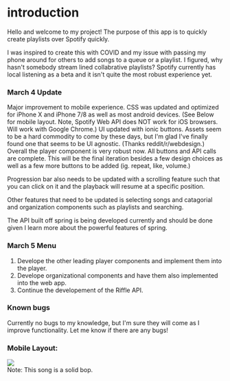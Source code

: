 
# introduction
Hello and welcome to my project!
The purpose of this app is to quickly create playlists over Spotify quickly.

I was inspired to create this with COVID and my issue with passing my phone around
for others to add songs to a queue or a playlist. I figured, why hasn't somebody stream
lined collabrative playlists? Spotify currently has local listening as a beta and it isn't
quite the most robust experience yet.

### March 4 Update
Major improvement to mobile experience. CSS was updated and optimized for iPhone X and iPhone 7/8 as well as most android devices. 
(See Below for mobile layout. Note, Spotify Web API does NOT work for iOS browsers. Will work with Google Chrome.)
UI updated with ionic buttons. Assets seem to be a hard commodity to come by these days, but I'm glad I've finally found one that seems to be UI agnostic. (Thanks reddit/r/webdesign.) Overall the player component is very robust now. All buttons and API calls are complete. This will be the final iteration besides a few design choices as well as a few more buttons to be added (ig. repeat, like, volume.) 

Progression bar also needs to be updated with a scrolling feature such that you can click on it and the playback will resume at a specific position.

Other features that need to be updated is selecting songs and catagorial and organization components such as playlists and searching. 

The API built off spring is being developed currently and should be done given I learn more about the powerful features of spring.

### March 5 Menu

1. Develope the other leading player components and implement them into the player.
2. Develope organizational components and have them also implemented into the web app.
3. Continue the developement of the Riffle API.

### Known bugs
Currently no bugs to my knowledge, but I'm sure they will come as I improve functionality. Let me know if there are any bugs!

### Mobile Layout: 

![](https://i.imgur.com/iPUzukI.png)<br>
Note: This song is a solid bop.

